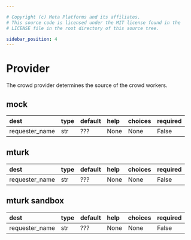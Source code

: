 ```yaml
---

# Copyright (c) Meta Platforms and its affiliates.
# This source code is licensed under the MIT license found in the
# LICENSE file in the root directory of this source tree.

sidebar_position: 4
---
```


# Provider


The crowd provider determines the source of the crowd workers.
## mock


  

|dest|type|default|help|choices|required|
| :--- | :--- | :--- | :--- | :--- | :--- |
|requester_name|str|???|None|None|False|

## mturk


  

|dest|type|default|help|choices|required|
| :--- | :--- | :--- | :--- | :--- | :--- |
|requester_name|str|???|None|None|False|

## mturk sandbox


  

|dest|type|default|help|choices|required|
| :--- | :--- | :--- | :--- | :--- | :--- |
|requester_name|str|???|None|None|False|
